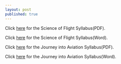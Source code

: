 ```yaml
---
layout: post
published: true
---
```


Click [here](https://cdn.fbsbx.com/v/t59.2708-21/39358429_251795762208468_2007800273468129280_n.pdf/Syllabus-for-Science-of-Flight-Fall-2018.pdf?_nc_cat=0&oh=3fd647246ee1030e4dbe0bef664979ae&oe=5B800A98&dl=1) for the Science of Flight Syllabus(PDF).

Click [here](https://cdn.fbsbx.com/v/t59.2708-21/39358584_272769773449755_6055373720891949056_n.docx/Syllabus-for-Science-of-Flight-Fall-2018.docx?_nc_cat=0&oh=952ad56e142e542f8c7821009e48c082&oe=5B804870&dl=1) for the Science of Flight Syllabus(Word).

Click [here](https://cdn.fbsbx.com/v/t59.2708-21/39850412_302989263616173_1747659086511472640_n.pdf/Syllabus-for-Journey-Into-Aviation-History-Fall-2018.pdf?_nc_cat=0&oh=204cc606bdd6a3cd7932b281051fe84d&oe=5B80671D&dl=1) for the Journey into Aviation Syllabus(PDF).

Click [here](https://cdn.fbsbx.com/v/t59.2708-21/39358596_500885813650209_2320432746830233600_n.docx/Syllabus-for-Journey-Into-Aviation-History-Fall-2018.docx?_nc_cat=0&oh=2c48abe3bb6ee5eccbb45b8ed93c44c5&oe=5B81183B&dl=1) for the Journey into Aviation Syllabus(Word).
